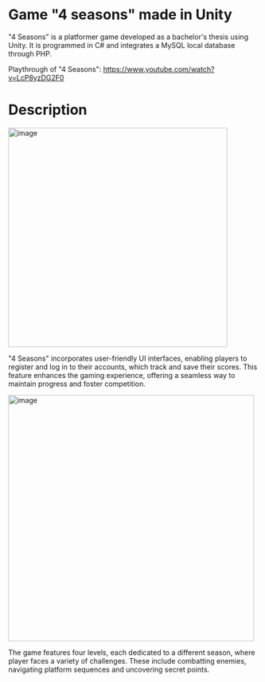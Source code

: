 # Game "4 seasons" made in Unity

"4 Seasons" is a platformer game developed as a bachelor's thesis using Unity. It is programmed in C# and integrates a MySQL local database through PHP.

Playthrough of "4 Seasons": https://www.youtube.com/watch?v=LcP8yzDG2F0

# Description

<img width="440" alt="image" src="https://github.com/karolina24/4-seasons/assets/84624230/94c6f91e-8b1d-4340-b171-92810e3f9b7a">

"4 Seasons" incorporates user-friendly UI interfaces, enabling players to register and log in to their accounts, which track and save their scores. This feature enhances the gaming experience, offering a seamless way to maintain progress and foster competition.

<img width="494" alt="image" src="https://github.com/karolina24/4-seasons/assets/84624230/8d6971e8-c868-424d-9f29-2bb729321c96">

The game features four levels, each dedicated to a different season, where player faces a variety of challenges. These include combatting enemies, navigating platform sequences and uncovering secret points. 
